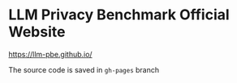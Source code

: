 # LLM Privacy Benchmark Official Website

https://llm-pbe.github.io/

The source code is saved in `gh-pages` branch
